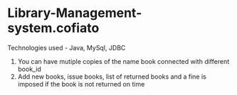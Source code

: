 # Library-Management-system.cofiato

Technologies used - Java, MySql, JDBC

1. You can have mutiple copies of the name book connected with different book_id
2. Add new books, issue books, list of returned books and a fine is imposed if the book is not returned on time 
